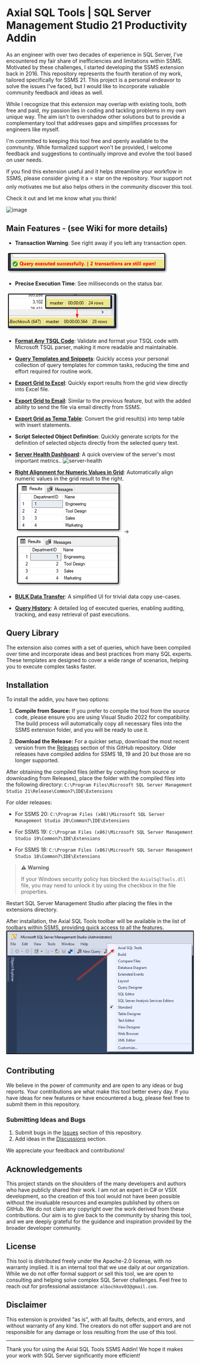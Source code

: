 # Axial SQL Tools | SQL Server Management Studio 21 Productivity Addin

As an engineer with over two decades of experience in SQL Server, I've encountered my fair share of inefficiencies and limitations within SSMS. 
Motivated by these challenges, I started developing the SSMS extension back in 2016. This repository represents the fourth iteration of my work, tailored specifically for SSMS 21.
This project is a personal endeavor to solve the issues I've faced, but I would like to incorporate valuable community feedback and ideas as well.

While I recognize that this extension may overlap with existing tools, both free and paid, my passion lies in coding and tackling problems in my own unique way. The aim isn't to overshadow other solutions but to provide a complementary tool that addresses gaps and simplifies processes for engineers like myself.

I'm committed to keeping this tool free and openly available to the community. While formalized support won't be provided, I welcome feedback and suggestions to continually improve and evolve the tool based on user needs. 

If you find this extension useful and it helps streamline your workflow in SSMS, please consider giving it a :star: star on the repository. Your support not only motivates me but also helps others in the community discover this tool. 

Check it out and let me know what you think!

![image](https://github.com/user-attachments/assets/d13a577f-9cb1-4daa-adcb-00f7c21d806b)

## Main Features - (see Wiki for more details)

- **Transaction Warning**: See right away if you left any transaction open.<br/>
<img src="https://github.com/Axial-SQL/AxialSqlTools/blob/main/pics/transaction-warning.png?raw=true"/>

- **Precise Execution Time**: See milliseconds on the status bar.<br/>
<img src="https://github.com/Axial-SQL/AxialSqlTools/blob/main/pics/query-duration.png?raw=true"/>

- [**Format Any TSQL Code**](https://github.com/Axial-SQL/AxialSqlTools/wiki/TSQL-Code-Formatting-with-Microsoft-ScriptDOM-library): Validate and format your TSQL code with Microsoft TSQL parser, making it more readable and maintainable.
  
- [**Query Templates and Snippets**](https://github.com/Axial-SQL/AxialSqlTools/wiki/Query-Templates-and-Snippets): Quickly access your personal collection of query templates for common tasks, reducing the time and effort required for routine work.
  
- [**Export Grid to Excel**](https://github.com/Axial-SQL/AxialSqlTools/wiki/Export-Grid-To-Excel): Quickly export results from the grid view directly into Excel file.
  
- [**Export Grid to Email**](https://github.com/Axial-SQL/AxialSqlTools/wiki/Export-Grid-to-Email): Similar to the previous feature, but with the added ability to send the file via email directly from SSMS.
  
- [**Export Grid as Temp Table**](https://github.com/Axial-SQL/AxialSqlTools/wiki/Export-grid-results-as-a-temp-table): Convert the grid result(s) into temp table with insert statements.
  
- **Script Selected Object Definition**: Quickly generate scripts for the definition of selected objects directly from the selected query text.
  
- [**Server Health Dashboard**](https://github.com/Axial-SQL/AxialSqlTools/wiki/Server-Health-Dashboard): A quick overview of the server's most important metrics..
![server-health](https://github.com/Axial-SQL/AxialSqlTools/assets/13791336/760dcb74-d73b-42c7-94fe-933e321d0044)

- [**Right Alignment for Numeric Values in Grid**](https://github.com/Axial-SQL/AxialSqlTools/wiki/Align-numeric-values-in-the-grid-result-to-the-right): Automatically align numeric values in the grid result to the right. <br/>
<img src="https://github.com/Axial-SQL/AxialSqlTools/blob/main/pics/right-align-before.png?raw=true"/> -> <img src="https://github.com/Axial-SQL/AxialSqlTools/blob/main/pics/right-align-after.png?raw=true"/>

- [**BULK Data Transfer**](https://github.com/Axial-SQL/AxialSqlTools/wiki/BULK-Data-Transfer): A simplified UI for trivial data copy use-cases.
  
- [**Query History**](https://github.com/Axial-SQL/AxialSqlTools/wiki/Query-History): A detailed log of executed queries, enabling auditing, tracking, and easy retrieval of past executions.

## Query Library

The extension also comes with a set of queries, which have been compiled over time and incorporate ideas and best practices from many SQL experts. 
These templates are designed to cover a wide range of scenarios, helping you to execute complex tasks faster.

## Installation

To install the addin, you have two options:

1. **Compile from Source:** If you prefer to compile the tool from the source code, please ensure you are using Visual Studio 2022 for compatibility. 
The build process will automatically copy all necessary files into the SSMS extension folder, and you will be ready to use it.

2. **Download the Release:** For a quicker setup, download the most recent version from the [Releases](https://github.com/Axial-SQL/AxialSqlTools/releases) section of this GitHub repository.
Older releases have compiled addins for SSMS 18, 19 and 20 but those are no longer supported.

After obtaining the compiled files (either by compiling from source or downloading from Releases), place the folder with the compiled files into the following directory:
`C:\Program Files\Microsoft SQL Server Management Studio 21\Release\Common7\IDE\Extensions`

For older releases:
- For SSMS 20: `C:\Program Files (x86)\Microsoft SQL Server Management Studio 20\Common7\IDE\Extensions` 

- For SSMS 19: `C:\Program Files (x86)\Microsoft SQL Server Management Studio 19\Common7\IDE\Extensions`

- For SSMS 18: `C:\Program Files (x86)\Microsoft SQL Server Management Studio 18\Common7\IDE\Extensions`

> **⚠️ Warning**
>
> If your Windows security policy has blocked the `AxialSqlTools.dll` file, you may need to unlock it by using the checkbox in the file properties.

Restart SQL Server Management Studio after placing the files in the extensions directory.

After installation, the Axial SQL Tools toolbar will be available in the list of toolbars within SSMS, providing quick access to all the features.<br/>
<img src="https://github.com/Axial-SQL/AxialSqlTools/blob/main/pics/toolbar.png?raw=true"/>

## Contributing

We believe in the power of community and are open to any ideas or bug reports. 
Your contributions are what make this tool better every day. 
If you have ideas for new features or have encountered a bug, please feel free to submit them in this repository.

### Submitting Ideas and Bugs

1. Submit bugs in the [Issues](https://github.com/Axial-SQL/AxialSqlTools/issues) section of this repository.
2. Add ideas in the [Discussions](https://github.com/Axial-SQL/AxialSqlTools/discussions) section.

We appreciate your feedback and contributions!

## Acknowledgements

This project stands on the shoulders of the many developers and authors who have publicly shared their work. I am not an expert in C# or VSIX development, so the creation of this tool would not have been possible without the invaluable resources and examples published by others on GitHub. We do not claim any copyright over the work derived from these contributions. Our aim is to give back to the community by sharing this tool, and we are deeply grateful for the guidance and inspiration provided by the broader developer community.

## License
This tool is distributed freely under the Apache-2.0 license, with no warranty implied. 
It is an internal tool that we use daily at our organization. 
While we do not offer formal support or sell this tool, we are open to consulting and helping solve complex SQL Server challenges. 
Feel free to reach out for professional assistance: `albochkov03@gmail.com`.

## Disclaimer
This extension is provided "as is", with all faults, defects, and errors, and without warranty of any kind. 
The creators do not offer support and are not responsible for any damage or loss resulting from the use of this tool.

---

Thank you for using the Axial SQL Tools SSMS Addin! 
We hope it makes your work with SQL Server significantly more efficient!
